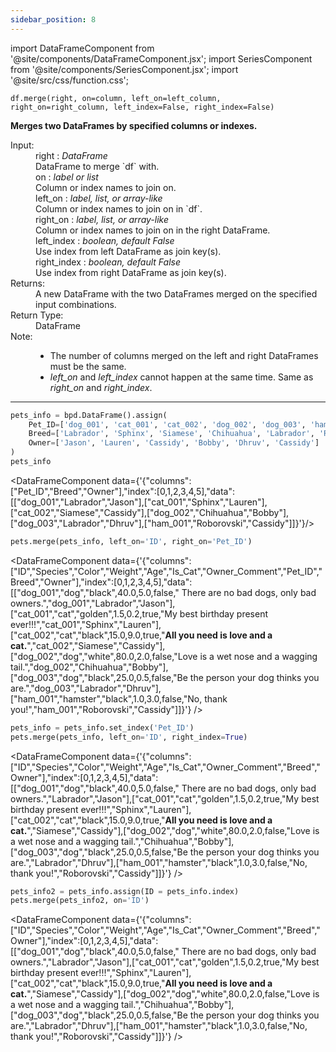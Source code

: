 ```yaml
---
sidebar_position: 8
---
```


import DataFrameComponent from '@site/components/DataFrameComponent.jsx';
import SeriesComponent from '@site/components/SeriesComponent.jsx';
import '@site/src/css/function.css';

<code>df.merge(right, on=column, left_on=left_column, right_on=right_column, left_index=False, right_index=False)</code>

<div className='base'>
    <p><strong>Merges two DataFrames by specified columns or indexes.</strong></p>
    <dl>
        <!-- Parameters -->
        <dt className='term'>Input:</dt>
        <dd className='parameter'>right : <em>DataFrame</em></dd>
        <dd className='parameter-description'>DataFrame to merge `df` with.</dd>
        <dd className='parameter'>on : <em>label or list</em></dd>
        <dd className='parameter-description'>Column or index names to join on.</dd>
        <dd className='parameter'>left_on : <em>label, list, or array-like</em></dd>
        <dd className='parameter-description'>Column or index names to join on in `df`.</dd>
        <dd className='parameter'>right_on : <em>label, list, or array-like</em></dd>
        <dd className='parameter-description'>Column or index names to join on in the right DataFrame.</dd>
        <dd className='parameter'>left_index : <em>boolean, default False</em></dd>
        <dd className='parameter-description'>Use index from left DataFrame as join key(s).</dd>
        <dd className='parameter'>right_index : <em>boolean, default False</em></dd>
        <dd className='parameter-description'>Use index from right DataFrame as join key(s).</dd>
        <!-- Returns -->
        <dt className='term'>Returns:</dt>
        <dd>A new DataFrame with the two DataFrames merged on the specified input combinations.</dd>
        <!-- Return Type -->
        <dt className='term'>Return Type:</dt>
        <dd>DataFrame</dd>
        <!-- Note -->
        <dt className='term'>Note:</dt>
        <dd>
            <ul>
                <li>The number of columns merged on the left and right DataFrames must be the same.</li>
                <li><em>left_on</em> and <em>left_index</em> cannot happen at the same time. Same as <em>right_on</em> and <em>right_index</em>.</li>
            </ul>
        </dd>
    </dl>
</div>

---

```python
pets_info = bpd.DataFrame().assign(
    Pet_ID=['dog_001', 'cat_001', 'cat_002', 'dog_002', 'dog_003', 'ham_001'],
    Breed=['Labrador', 'Sphinx', 'Siamese', 'Chihuahua', 'Labrador', 'Roborovski'],
    Owner=['Jason', 'Lauren', 'Cassidy', 'Bobby', 'Dhruv', 'Cassidy']
)
pets_info
```

<DataFrameComponent data={'{"columns":["Pet_ID","Breed","Owner"],"index":[0,1,2,3,4,5],"data":[["dog_001","Labrador","Jason"],["cat_001","Sphinx","Lauren"],["cat_002","Siamese","Cassidy"],["dog_002","Chihuahua","Bobby"],["dog_003","Labrador","Dhruv"],["ham_001","Roborovski","Cassidy"]]}'}/>

```python
pets.merge(pets_info, left_on='ID', right_on='Pet_ID')
```

<DataFrameComponent data={'{"columns":["ID","Species","Color","Weight","Age","Is_Cat","Owner_Comment","Pet_ID","Breed","Owner"],"index":[0,1,2,3,4,5],"data":[["dog_001","dog","black",40.0,5.0,false,"      There are no bad dogs, only bad owners.","dog_001","Labrador","Jason"],["cat_001","cat","golden",1.5,0.2,true,"My best birthday present ever!!!","cat_001","Sphinx","Lauren"],["cat_002","cat","black",15.0,9.0,true,"****All you need is love and a cat.****","cat_002","Siamese","Cassidy"],["dog_002","dog","white",80.0,2.0,false,"Love is a wet nose and a wagging tail.","dog_002","Chihuahua","Bobby"],["dog_003","dog","black",25.0,0.5,false,"Be the person your dog thinks you are.","dog_003","Labrador","Dhruv"],["ham_001","hamster","black",1.0,3.0,false,"No, thank you!","ham_001","Roborovski","Cassidy"]]}'} />

```python
pets_info = pets_info.set_index('Pet_ID')
pets.merge(pets_info, left_on='ID', right_index=True)
```

<DataFrameComponent data={'{"columns":["ID","Species","Color","Weight","Age","Is_Cat","Owner_Comment","Breed","Owner"],"index":[0,1,2,3,4,5],"data":[["dog_001","dog","black",40.0,5.0,false,"      There are no bad dogs, only bad owners.","Labrador","Jason"],["cat_001","cat","golden",1.5,0.2,true,"My best birthday present ever!!!","Sphinx","Lauren"],["cat_002","cat","black",15.0,9.0,true,"****All you need is love and a cat.****","Siamese","Cassidy"],["dog_002","dog","white",80.0,2.0,false,"Love is a wet nose and a wagging tail.","Chihuahua","Bobby"],["dog_003","dog","black",25.0,0.5,false,"Be the person your dog thinks you are.","Labrador","Dhruv"],["ham_001","hamster","black",1.0,3.0,false,"No, thank you!","Roborovski","Cassidy"]]}'} />

```python
pets_info2 = pets_info.assign(ID = pets_info.index)
pets.merge(pets_info2, on='ID')
```

<DataFrameComponent data={'{"columns":["ID","Species","Color","Weight","Age","Is_Cat","Owner_Comment","Breed","Owner"],"index":[0,1,2,3,4,5],"data":[["dog_001","dog","black",40.0,5.0,false,"      There are no bad dogs, only bad owners.","Labrador","Jason"],["cat_001","cat","golden",1.5,0.2,true,"My best birthday present ever!!!","Sphinx","Lauren"],["cat_002","cat","black",15.0,9.0,true,"****All you need is love and a cat.****","Siamese","Cassidy"],["dog_002","dog","white",80.0,2.0,false,"Love is a wet nose and a wagging tail.","Chihuahua","Bobby"],["dog_003","dog","black",25.0,0.5,false,"Be the person your dog thinks you are.","Labrador","Dhruv"],["ham_001","hamster","black",1.0,3.0,false,"No, thank you!","Roborovski","Cassidy"]]}'} />